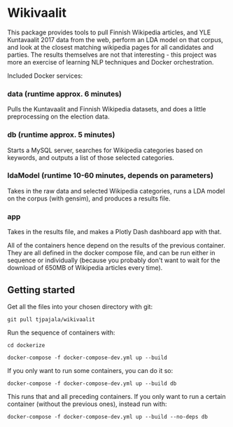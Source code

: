 # Wikivaalit

This package provides tools to pull Finnish Wikipedia articles, and YLE Kuntavaalit 2017
data from the web, perform an LDA model on that corpus, and look at the closest matching
wikipedia pages for all candidates and parties. The results themselves are not that interesting -
this project was more an exercise of learning NLP techniques and Docker orchestration.

Included Docker services:

### data (runtime approx. 6 minutes)
Pulls the Kuntavaalit and Finnish Wikipedia datasets, and does a little preprocessing on the 
election data.

### db (runtime approx. 5 minutes)
Starts a MySQL server, searches for Wikipedia categories based on keywords, and outputs 
a list of those selected categories.

### ldaModel (runtime 10-60 minutes, depends on parameters)

Takes in the raw data and selected Wikipedia categories, runs a LDA model on the corpus
(with gensim), and produces a results file.

### app

Takes in the results file, and makes a Plotly Dash dashboard app with that.

All of the containers hence depend on the results of the previous container. They are all defined
in the docker compose file, and can be run either in sequence or individually (because
you probably don't want to wait for the download of 650MB of Wikipedia articles every time).

## Getting started

Get all the files into your chosen directory with git:

`git pull tjpajala/wikivaalit`

Run the sequence of containers with:

`cd dockerize`

`docker-compose -f docker-compose-dev.yml up --build`

If you only want to run some containers, you can do it so:

`docker-compose -f docker-compose-dev.yml up --build db`

This runs that and all preceding containers. If you only want to run a certain container 
(without the previous ones), instead run with:

`docker-compose -f docker-compose-dev.yml up --build --no-deps db`
